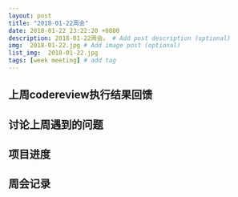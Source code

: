 ```yaml
---
layout: post
title: "2018-01-22周会"
date: 2018-01-22 23:22:20 +0800
description: 2018-01-22周会。 # Add post description (optional)
img:  2018-01-22.jpg # Add image post (optional)
list_img:  2018-01-22.jpg
tags: [week meeting] # add tag
---
```


## 上周codereview执行结果回馈


## 讨论上周遇到的问题

## 项目进度


## 周会记录

